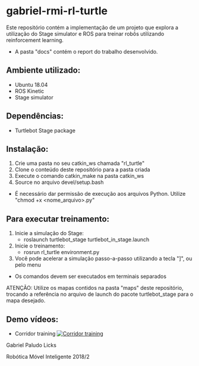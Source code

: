 # gabriel-rmi-rl-turtle

Este repositório contém a implementação de um projeto que explora a utilização do Stage simulator e ROS para treinar robôs utilizando reinforcement learning.

* A pasta "docs" contém o report do trabalho desenvolvido.

## Ambiente utilizado:
- Ubuntu 18.04
- ROS Kinetic
- Stage simulator

## Dependências:
- Turtlebot Stage package

## Instalação:

1. Crie uma pasta no seu catkin_ws chamada "rl_turtle"
2. Clone o conteúdo deste repositório para a pasta criada
3. Execute o comando catkin_make na pasta catkin_ws
4. Source no arquivo devel/setup.bash

* É necessário dar permissão de execução aos arquivos Python. Utilize "chmod +x <nome_arquivo>.py"

## Para executar treinamento:

1. Inicie a simulação do Stage:
   - roslaunch turtlebot_stage turtlebot_in_stage.launch
2. Inicie o treinamento:
   - rosrun rl_turtle environment.py
3. Você pode acelerar a simulação passo-a-passo utilizando a tecla "]", ou pelo menu

* Os comandos devem ser executados em terminais separados

ATENÇÃO: Utilize os mapas contidos na pasta "maps" deste repositório, trocando a referência no arquivo de launch do pacote turtlebot_stage para o mapa desejado.

## Demo vídeos:

* Corridor training
[![Corridor training](https://img.youtube.com/vi/0gP1HPKQ3RE/0.jpg)](https://www.youtube.com/watch?v=0gP1HPKQ3RE)



Gabriel Paludo Licks

Robótica Móvel Inteligente 2018/2
